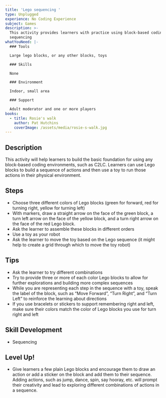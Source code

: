 ```yaml
---
title: 'Lego sequencing '
type: Unplugged
experience: No Coding Experience
subject: Games
description: >-
  This activity provides learners with practice using block-based coding and
  sequencing
whatYouNeed: |-
  ### Tools

  Large lego blocks, or any other blocks, toys

  ### Skills

  None

  ### Environment

  Indoor, small area

  ### Support

  Adult moderator and one or more players
books:
  - title: Rosie's walk
    author: Pat Hutchins
    coverImage: /assets/media/rosie-s-walk.jpg
---
```

## Description

This activity will help learners to build the basic foundation for using any block-based coding environments, such as C2LC. Learners can use Lego blocks to build a sequence of actions and then use a toy to run those actions in their physical environment.

## Steps

* Choose three different colors of Lego blocks (green for forward, red for turning right, yellow for turning left)
* With markers, draw a straight arrow on the face of the green block, a turn left arrow on the face of the yellow block, and a turn right arrow on the face of the red Lego block.
* Ask the learner to assemble these blocks in different orders
* Use a toy as your robot
* Ask the learner to move the toy based on the Lego sequence (it might help to create a grid through which to move the toy robot)

## Tips

* Ask the learner to try different combinations
* Try to provide three or more of each color Lego blocks to allow for further explorations and building more complex sequences
* While you are representing each step in the sequence with a toy, speak the label of the block, such as “Move Forward”, “Turn Right”, and “Turn Left” to reinforce the learning about directions
* If you use bracelets or stickers to support remembering right and left, make sure their colors match the color of Lego blocks you use for turn right and left

## Skill Development

* Sequencing 

## Level Up!

* Give learners a few plain Lego blocks and encourage them to draw an action or add a sticker on the block and add them to their sequence. Adding actions, such as jump, dance, spin, say hooray, etc. will prompt their creativity and lead to exploring different combinations of actions in a sequence.